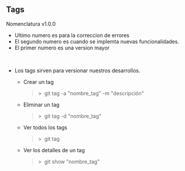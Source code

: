 ## **Tags**

Nomenclatura v1.0.0 
* Ultimo numero es para la correccion de errores
* El segundo numero es cuando se implemta nuevas funcionalidades.
* El primer numero es una version mayor

<br>

* Los tags sirven para versionar nuestros desarrollos.
    * Crear un tag
        >\>&nbsp;&nbsp;git tag -a "nombre_tag" -m "descripción"

    * Eliminar un tag
        >\>&nbsp;&nbsp;git tag -d "nombre_tag"

    * Ver todos los tags
        >\>&nbsp;&nbsp;git tag

    * Ver los detalles de un tag
        >\>&nbsp;&nbsp;git show "nombre_tag"